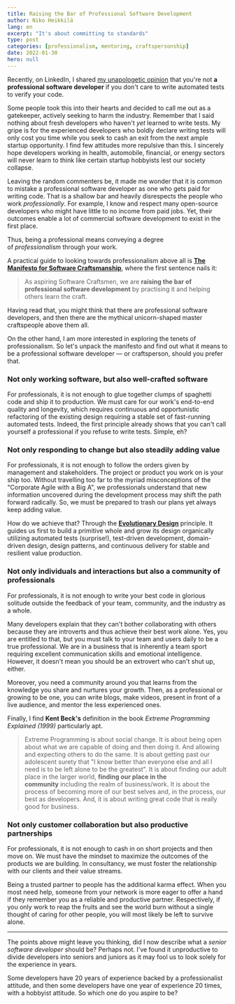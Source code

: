 ```yaml
---
title: Raising the Bar of Professional Software Development
author: Niko Heikkilä
lang: en
excerpt: "It's about committing to standards"
type: post
categories: [professionalism, mentoring, craftspersonship]
date: 2022-01-30
hero: null
---
```


Recently, on LinkedIn, I shared [my unapologetic opinion](https://www.linkedin.com/feed/update/urn:li:activity:6935143806799392768/) that you're not **a professional software developer** if you don't care to write automated tests to verify your code.

Some people took this into their hearts and decided to call me out as a gatekeeper, actively seeking to harm the industry. Remember that I said nothing about fresh developers who haven't *yet* learned to write tests. My gripe is for the experienced developers who boldly declare writing tests will only cost you time while you seek to cash an exit from the next ample startup opportunity. I find few attitudes more repulsive than this. I sincerely hope developers working in health, automobile, financial, or energy sectors will never learn to think like certain startup hobbyists lest our society collapse.

Leaving the random commenters be, it made me wonder that it is common to mistake a professional software developer as one who gets paid for writing code. That is a shallow bar and heavily disrespects the people who work *professionally*. For example, I know and respect many open-source developers who might have little to no income from paid jobs. Yet, their outcomes enable a lot of commercial software development to exist in the first place.

Thus, being a professional means conveying a degree of *professionalism* through your work.

A practical guide to looking towards professionalism above all is [**The Manifesto for Software Craftsmanship**](https://manifesto.softwarecraftsmanship.org/), where the first sentence nails it:

> As aspiring Software Craftsmen, we are **raising the bar of professional software development** by practising it and helping others learn the craft.

Having read that, you might think that there are professional software developers, and then there are the mythical unicorn-shaped master craftspeople above them all.

On the other hand, I am more interested in exploring the tenets of professionalism. So let's unpack the manifesto and find out what it means to be a professional software developer — or craftsperson, should you prefer that.

### Not only working software, but also well-crafted software

For professionals, it is not enough to glue together clumps of spaghetti code and ship it to production. We must care for our work's end-to-end quality and longevity, which requires continuous and opportunistic refactoring of the existing design requiring a stable set of fast-running automated tests. Indeed, the first principle already shows that you can't call yourself a professional if you refuse to write tests. Simple, eh?

### Not only responding to change but also steadily adding value

For professionals, it is not enough to follow the orders given by management and stakeholders. The project or product you work on is your ship too. Without travelling too far to the myriad misconceptions of the "Corporate Agile with a Big A", we professionals understand that new information uncovered during the development process may shift the path forward radically. So, we must be prepared to trash our plans yet always keep adding value.

How do we achieve that? Through the [**Evolutionary Design**](https://mozaicworks.com/blog/what-is-evolutionary-design) principle. It guides us first to build a primitive whole and grow its design organically utilizing automated tests (surprise!), test-driven development, domain-driven design, design patterns, and continuous delivery for stable and resilient value production.

### Not only individuals and interactions but also a community of professionals

For professionals, it is not enough to write your best code in glorious solitude outside the feedback of your team, community, and the industry as a whole.

Many developers explain that they can't bother collaborating with others because they are introverts and thus achieve their best work alone. Yes, you are entitled to that, but you must talk to your team and users daily to be a true professional. We are in a business that is inherently a team sport requiring excellent communication skills and emotional intelligence. However, it doesn't mean you should be an extrovert who can't shut up, either.

Moreover, you need a community around you that learns from the knowledge you share and nurtures your growth. Then, as a professional or growing to be one, you can write blogs, make videos, present in front of a live audience, and mentor the less experienced ones.

Finally, I find **Kent Beck's** definition in the book *Extreme Programming Explained (1999)* particularly apt.

> Extreme Programming is about social change. It is about being open about what we are capable of doing and then doing it. And allowing and expecting others to do the same. It is about getting past our adolescent surety that "I know better than everyone else and all I need is to be left alone to be the greatest". It is about finding our adult place in the larger world, **finding our place in the community** including the realm of business/work. It is about the process of becoming more of our best selves and, in the process, our best as developers. And, it is about writing great code that is really good for business.

### Not only customer collaboration but also productive partnerships

For professionals, it is not enough to cash in on short projects and then move on. We must have the mindset to maximize the outcomes of the products we are building. In consultancy, we must foster the relationship with our clients and their value streams.

Being a trusted partner to people has the additional karma effect. When you most need help, someone from your network is more eager to offer a hand if they remember you as a reliable and productive partner. Respectively, if you only work to reap the fruits and see the world burn without a single thought of caring for other people, you will most likely be left to survive alone.

---

The points above might leave you thinking, did I now describe what a *senior software developer* should be? Perhaps not. I've found it unproductive to divide developers into seniors and juniors as it may fool us to look solely for the experience in years.

Some developers have 20 years of experience backed by a professionalist attitude, and then some developers have one year of experience 20 times, with a hobbyist attitude. So which one do you aspire to be?
